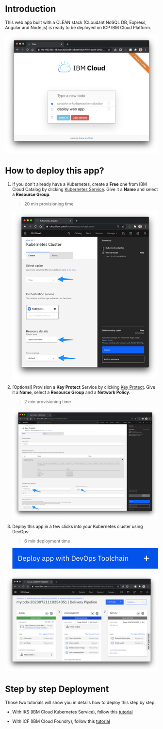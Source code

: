 # Introduction

This web app built with a CLEAN stack (CLoudant NoSQL DB, Express, Angular and Node.js) is ready to be deployed on ICP IBM Cloud Platform.

![Todo](./images/screenshot.png)


# How to deploy this app?

1. If you don't already have a Kubernetes, create a **Free** one from IBM Cloud Catalog by clicking [Kubernetes Service](https://cloud.ibm.com/kubernetes/catalog/create). Give it a **Name** and select a **Resource Group**.

    > 20 min provisioning time

    ![Cluster](./images/iks-free-cluster.jpg)


1. [Optional] Provision a **Key Protect** Service by clicking [Key Protect](https://cloud.ibm.com/catalog/services/key-protect). Give it a **Name**, select a **Resource Group** and a **Network Policy**.

    > 2 min provisioning time

    ![Key Protect](./images/key-protect.jpg)

    

1. Deploy this app in a few clicks into your Kubernetes cluster using DevOps:

    > 6 min deployment time 

    <a href="https://cloud.ibm.com/devops/setup/deploy?repository=https://github.com/lionelmace/mytodo&branch=master">![](./images/createtoolchain.png)</a>


![Delivery Pipeline](./images/deliverypipeline.png)


# Step by step Deployment

Those two tutorials will show you in details how to deploy this step by step:

* With IKS (IBM Cloud Kubernetes Service), follow this [tutorial](https://lionelmace.github.io/iks-lab)

* With ICF (IBM Cloud Foundry), follow this [tutorial](https://github.com/lionelmace/bluemix-labs/tree/master/labs/Lab%20CloudFoundry%20-%20Deploy%20TODO%20web%20application)